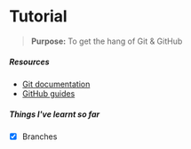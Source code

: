 # Tutorial
> **Purpose:** To get the hang of Git & GitHub

##### Resources
* [Git documentation](http://git-scm.com/doc)
* [GitHub guides](https://guides.github.com)

##### Things I've learnt so far
- [x] Branches 
